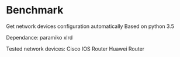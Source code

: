 # Benchmark
Get network devices configuration automatically
Based on python 3.5

Dependance:
paramiko
xlrd


Tested network devices:
Cisco IOS Router
Huawei Router
